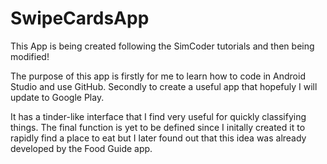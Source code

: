 # SwipeCardsApp

This App is being created following the SimCoder tutorials and then being modified!

The purpose of this app is firstly for me to learn how to code in Android Studio and use GitHub.
Secondly to create a useful app that hopefuly I will update to Google Play.

It has a tinder-like interface that I find very useful for quickly classifying things. 
The final function is yet to be defined since I initally created it to rapidly find a place to eat but I later found out that this idea was already developed by the Food Guide app. 
